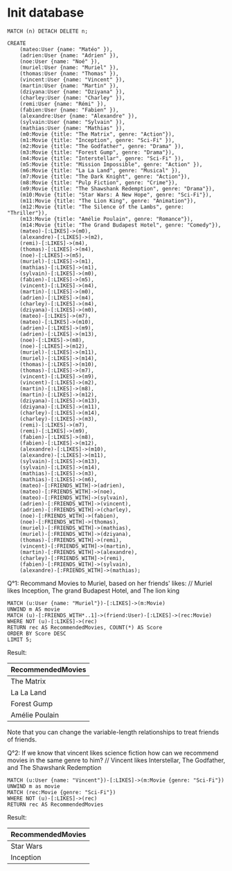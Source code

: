 # Init database

```cypher
MATCH (n) DETACH DELETE n;

CREATE
    (mateo:User {name: "Matéo" }),
    (adrien:User {name: "Adrien" }),
    (noe:User {name: "Noé" }),
    (muriel:User {name: "Muriel" }),
    (thomas:User {name: "Thomas" }),
    (vincent:User {name: "Vincent" }),
    (martin:User {name: "Martin" }),
    (dziyana:User {name: "Dziyana" }),
    (charley:User {name: "Charley" }),
    (remi:User {name: "Rémi" }),
    (fabien:User {name: "Fabien" }),
    (alexandre:User {name: "Alexandre" }),
    (sylvain:User {name: "Sylvain" }),
    (mathias:User {name: "Mathias" }),
    (m0:Movie {title: "The Matrix", genre: "Action"}),
    (m1:Movie {title: "Inception", genre: "Sci-Fi" }),
    (m2:Movie {title: "The Godfather", genre: "Drama" }),
    (m3:Movie {title: "Forest Gump", genre: "Drama"}),
    (m4:Movie {title: "Interstellar", genre: "Sci-Fi" }),
    (m5:Movie {title: "Mission Impossible", genre: "Action" }),
    (m6:Movie {title: "La La Land", genre: "Musical" }),
    (m7:Movie {title: "The Dark Knight", genre: "Action"}),
    (m8:Movie {title: "Pulp Fiction", genre: "Crime"}),
    (m9:Movie {title: "The Shawshank Redemption", genre: "Drama"}),
    (m10:Movie {title: "Star Wars: A New Hope", genre: "Sci-Fi"}),
    (m11:Movie {title: "The Lion King", genre: "Animation"}),
    (m12:Movie {title: "The Silence of the Lambs", genre: "Thriller"}),
    (m13:Movie {title: "Amélie Poulain", genre: "Romance"}),
    (m14:Movie {title: "The Grand Budapest Hotel", genre: "Comedy"}),
    (mateo)-[:LIKES]->(m0),
    (alexandre)-[:LIKES]->(m2),
    (remi)-[:LIKES]->(m4),
    (thomas)-[:LIKES]->(m4),
    (noe)-[:LIKES]->(m5),
    (muriel)-[:LIKES]->(m1),
    (mathias)-[:LIKES]->(m1),
    (sylvain)-[:LIKES]->(m0),
    (fabien)-[:LIKES]->(m5),
    (vincent)-[:LIKES]->(m4),
    (martin)-[:LIKES]->(m0),
    (adrien)-[:LIKES]->(m4),
    (charley)-[:LIKES]->(m4),
    (dziyana)-[:LIKES]->(m0),
    (mateo)-[:LIKES]->(m7),
    (mateo)-[:LIKES]->(m10),
    (adrien)-[:LIKES]->(m9),
    (adrien)-[:LIKES]->(m13),
    (noe)-[:LIKES]->(m8),
    (noe)-[:LIKES]->(m12),
    (muriel)-[:LIKES]->(m11),
    (muriel)-[:LIKES]->(m14),
    (thomas)-[:LIKES]->(m10),
    (thomas)-[:LIKES]->(m7),
    (vincent)-[:LIKES]->(m9),
    (vincent)-[:LIKES]->(m2),
    (martin)-[:LIKES]->(m8),
    (martin)-[:LIKES]->(m12),
    (dziyana)-[:LIKES]->(m13),
    (dziyana)-[:LIKES]->(m11),
    (charley)-[:LIKES]->(m14),
    (charley)-[:LIKES]->(m3),
    (remi)-[:LIKES]->(m7),
    (remi)-[:LIKES]->(m9),
    (fabien)-[:LIKES]->(m8),
    (fabien)-[:LIKES]->(m12),
    (alexandre)-[:LIKES]->(m10),
    (alexandre)-[:LIKES]->(m11),
    (sylvain)-[:LIKES]->(m13),
    (sylvain)-[:LIKES]->(m14),
    (mathias)-[:LIKES]->(m3),
    (mathias)-[:LIKES]->(m6),
    (mateo)-[:FRIENDS_WITH]->(adrien),
    (mateo)-[:FRIENDS_WITH]->(noe),
    (mateo)-[:FRIENDS_WITH]->(sylvain),
    (adrien)-[:FRIENDS_WITH]->(vincent),
    (adrien)-[:FRIENDS_WITH]->(charley),
    (noe)-[:FRIENDS_WITH]->(fabien),
    (noe)-[:FRIENDS_WITH]->(thomas),
    (muriel)-[:FRIENDS_WITH]->(mathias),
    (muriel)-[:FRIENDS_WITH]->(dziyana),
    (thomas)-[:FRIENDS_WITH]->(remi),
    (vincent)-[:FRIENDS_WITH]->(martin),
    (martin)-[:FRIENDS_WITH]->(alexandre),
    (charley)-[:FRIENDS_WITH]->(remi),
    (fabien)-[:FRIENDS_WITH]->(sylvain),
    (alexandre)-[:FRIENDS_WITH]->(mathias);
```

Q°1: Recommand Movies to Muriel, based on her friends' likes:
// Muriel likes Inception, The grand Budapest Hotel, and The lion king

```cypher
MATCH (u:User {name: "Muriel"})-[:LIKES]->(m:Movie)
UNWIND m AS movie
MATCH (u)-[:FRIENDS_WITH*..1]->(friend:User)-[:LIKES]->(rec:Movie)
WHERE NOT (u)-[:LIKES]->(rec) 
RETURN rec AS RecommendedMovies, COUNT(*) AS Score
ORDER BY Score DESC
LIMIT 5;
```

Result:

| RecommendedMovies |
|-------------------|
| The Matrix        |
| La La Land        |
| Forest Gump       |
| Amélie Poulain    |

Note that you can change the variable-length relationships to treat friends of friends.

Q°2: If we know that vincent likes science fiction how can we recommend movies in the same genre to him?
// Vincent likes Interstellar, The Godfather, and The Shawshank Redemption

```cypher
MATCH (u:User {name: "Vincent"})-[:LIKES]->(m:Movie {genre: "Sci-Fi"})
UNWIND m as movie
MATCH (rec:Movie {genre: "Sci-Fi"})
WHERE NOT (u)-[:LIKES]->(rec)
RETURN rec AS RecommendedMovies
```

Result:

| RecommendedMovies |
|-------------------|
| Star Wars         |
| Inception         |
